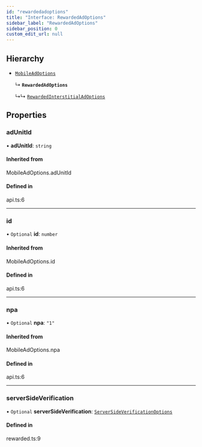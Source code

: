 ```yaml
---
id: "rewardedadoptions"
title: "Interface: RewardedAdOptions"
sidebar_label: "RewardedAdOptions"
sidebar_position: 0
custom_edit_url: null
---
```


## Hierarchy

- [`MobileAdOptions`](../index.md#mobileadoptions)

  ↳ **`RewardedAdOptions`**

  ↳↳ [`RewardedInterstitialAdOptions`](rewardedinterstitialadoptions.md)

## Properties

### adUnitId

• **adUnitId**: `string`

#### Inherited from

MobileAdOptions.adUnitId

#### Defined in

api.ts:6

___

### id

• `Optional` **id**: `number`

#### Inherited from

MobileAdOptions.id

#### Defined in

api.ts:6

___

### npa

• `Optional` **npa**: ``"1"``

#### Inherited from

MobileAdOptions.npa

#### Defined in

api.ts:6

___

### serverSideVerification

• `Optional` **serverSideVerification**: [`ServerSideVerificationOptions`](serversideverificationoptions.md)

#### Defined in

rewarded.ts:9
